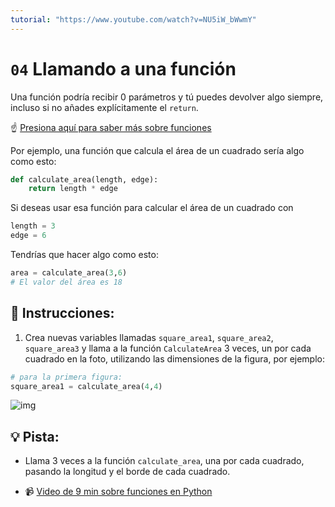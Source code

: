 ```yaml
---
tutorial: "https://www.youtube.com/watch?v=NU5iW_bWwmY"
---
```

# `04` Llamando a una función

Una función podría recibir 0 parámetros y tú puedes devolver algo siempre, incluso si no añades explícitamente el `return`.

:point_up: [Presiona aquí para saber más sobre funciones](https://content.breatheco.de/es/lesson/working-with-functions-python/)

Por ejemplo, una función que calcula el área de un cuadrado sería algo como esto:

```python
def calculate_area(length, edge):
    return length * edge
```

Si deseas usar esa función para calcular el área de un cuadrado con

```python
length = 3
edge = 6
```

Tendrías que hacer algo como esto:

```python
area = calculate_area(3,6)
# El valor del área es 18
```

## 📝 Instrucciones:

1. Crea nuevas variables llamadas `square_area1`, `square_area2`, `square_area3` y llama a la función `CalculateArea` 3 veces, un por cada cuadrado en la foto, utilizando las dimensiones de la figura, por ejemplo:

```python
# para la primera figura:
square_area1 = calculate_area(4,4)
```

![img](http://i.imgur.com/VyoJRAL.png)

## 💡 Pista:

- Llama 3 veces a la función `calculate_area`, una por cada cuadrado, pasando la longitud y el borde de cada cuadrado.

+ :video_camera: [Video de 9 min sobre funciones en Python](https://www.youtube.com/watch?v=NE97ylAnrz4)
